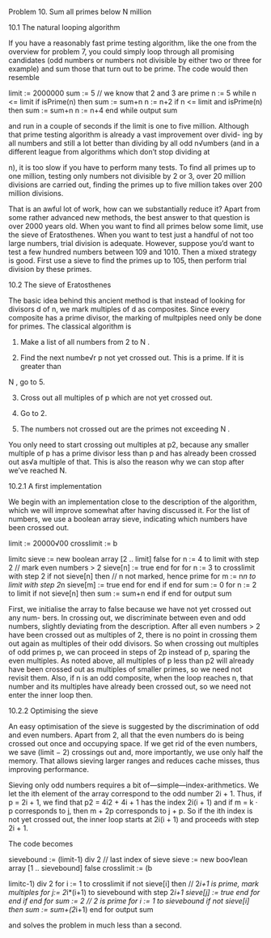 Problem 10.  Sum all  primes below N  million


10.1    The natural looping algorithm

If you  have  a  reasonably  fast  prime  testing  algorithm,   like the  one  from  the overview for problem  7, you could simply loop through  all promising  candidates (odd  numbers  or numbers  not  divisible by either  two or three  for example)  and sum those that  turn  out to be prime.  The code would then resemble

limit  := 2000000
sum := 5       // we know  that  2 and 3 are prime n := 5
while  n <= limit
if isPrime(n)  then  sum := sum+n n := n+2
if n <= limit  and isPrime(n)  then  sum := sum+n n := n+4
end while output  sum

and run in a couple of seconds if the limit is one to five million.
Although that  prime testing  algorithm  is already a vast improvement over divid- ing by all numbers and still a lot better  than  dividing by all odd n√umbers  (and 
in a different league from algorithms  which don’t stop dividing at
 
n),  it is too 
slow if you have  to  perform  many  tests.   To  find all primes  up  to  one million, testing  only numbers not divisible by 2 or 3, over 20 million divisions are carried out, finding the primes up to five million takes over 200 million divisions.

That  is an awful lot of work, how can we substantially  reduce it?
Apart  from some rather  advanced new methods, the best answer to that  question is over 2000 years old.  When you want  to find all primes below some limit,  use the sieve of Eratosthenes. When you want to test  just a handful of not too large numbers,  trial division is adequate.   However, suppose you’d want to test  a few hundred numbers between 109 and 1010. Then a mixed strategy is good. First use a sieve to find the primes up to 105, then perform trial division by these primes.


10.2     The sieve of Eratosthenes

The basic idea behind this ancient method  is that  instead of looking for divisors d of n, we mark multiples  of d as composites.  Since every composite has a prime divisor,  the  marking  of multpiples  need only be done for primes.   The  classical algorithm  is 




1. Make a list of all numbers from 2 to N .

2. Find the next numbe√r p not yet crossed out.  This is a prime. 
If it is greater than
 
N , go to 5. 

3. Cross out all multiples of p which are not yet crossed out.

4. Go to 2.

5. The numbers not crossed out are the primes not exceeding N .


You only need to start  crossing out multiples at p2, because any smaller multiple of p has a prime divisor less than p and has already been crossed out as√a multiple
of that.  This is also the reason why we can stop after we’ve reached     N.


10.2.1     A first implementation


We begin with an implementation close to the description of the algorithm,  which we will improve somewhat after having discussed it.  For the list of numbers,  we use a boolean array  sieve, indicating  which numbers have been crossed out.


limit  := 20000√00 
crosslimit  := b
 
limitc 
sieve  := new boolean  array  [2 .. limit]  false
for n := 4 to limit  with  step  2         // mark  even  numbers  > 2 sieve[n]  := true
end for
for n := 3 to crosslimit  with  step  2
if not sieve[n]  then      // n not marked,  hence  prime for m := n*n to limit  with  step  2*n
sieve[m]  := true end for
end if
end for sum := 0
for n := 2 to limit
if not sieve[n]  then sum := sum+n
end if end for output  sum 



First,  we initialise the array to false because we have not yet crossed out any num- bers.  In crossing out,  we discriminate  between even and  odd numbers,  slightly deviating  from the  description.   After  all even numbers  > 2 have been crossed out  as multiples  of 2, there  is no point  in crossing them  out  again as multiples of their odd divisors.   So when crossing out  multiples  of odd primes  p, we can proceed in steps of 2p instead  of p, sparing the  even multiples.  As noted  above, all multiples  of p less than  p2  will already  have been crossed out as multiples  of smaller primes, so we need not revisit them.  Also, if n is an odd composite, when the loop reaches n, that  number and its multiples have already been crossed out, so we need not enter the inner loop then.


10.2.2   Optimising the sieve

An easy optimisation  of the  sieve is suggested  by the discrimination  of odd and even numbers.  Apart  from 2, all that  the even numbers  do is being crossed out once and occupying space.  If we get rid of the even numbers,  we save (limit − 2) crossings out and, more importantly, we use only half the memory.  That  allows sieving larger ranges and reduces cache misses, thus improving performance.

Sieving only odd numbers  requires a bit  of—simple—index-arithmetics.  We let the  ith    element of the  array  correspond  to  the  odd number  2i + 1.   Thus,  if p = 2i + 1, we find that  p2 = 4i2 + 4i + 1 has the index 2i(i + 1) and if m = k · p corresponds to j, then m + 2p corresponds to j + p. So if the ith   index is not yet crossed out, the inner loop starts  at 2i(i + 1) and proceeds with step 2i + 1.

The code becomes

sievebound  := (limit-1)  div 2   // last  index  of sieve sieve  := new boo√lean array  [1 .. sievebound]  false 
crosslimit  := (b
 
limitc-1)  div 2 
for i := 1 to crosslimit
if not sieve[i]  then      // 2*i+1  is prime,  mark  multiples for j:= 2*i*(i+1)  to sievebound  with  step  2*i+1
sieve[j]  := true end for
end if end for
sum := 2       // 2 is prime
for i := 1 to sievebound
if not sieve[i]  then  sum := sum+(2*i+1)
end for output  sum

and solves the problem in much less than  a second.
